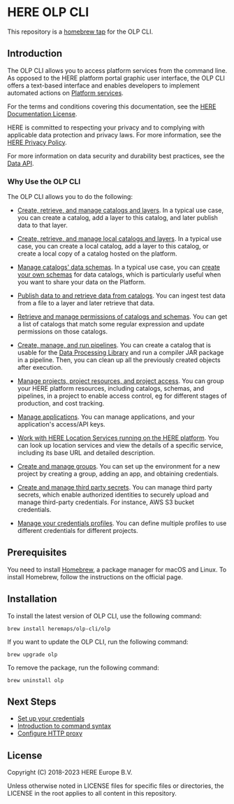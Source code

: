 # HERE OLP CLI 

This repository is a [homebrew tap](https://docs.brew.sh) for the OLP CLI.

## Introduction

The OLP CLI allows you to access platform services from the command
line. As opposed to the HERE platform portal graphic user interface, the OLP CLI offers
a text-based interface and enables developers to implement automated actions
on [Platform services](https://www.here.com/products/platform).

For the terms and conditions covering this documentation, see the
[HERE Documentation License](https://legal.here.com/en-gb/terms/documentation-license).

HERE is committed to respecting your privacy and to complying with
applicable data protection and privacy laws. For more information, see the
[HERE Privacy Policy](https://legal.here.com/en-gb/privacy).

For more information on data security and durability best
practices, see the
[Data API](https://developer.here.com/documentation/data-api/data_dev_guide/rest/data-security.html).

### Why Use the OLP CLI

The OLP CLI allows you to do the following:

-   [Create, retrieve, and manage catalogs and layers](https://www.here.com/docs/bundle/command-line-interface-user-guide/page/topics/data-workflows.html).
    In a typical use case, you can create a catalog, add a layer to this catalog,
    and later publish data to that layer.

-   [Create, retrieve, and manage local catalogs and layers](https://www.here.com/docs/bundle/command-line-interface-user-guide/page/topics/local-data-workflows.html).
    In a typical use case, you can create a local catalog, add a layer to this catalog,
    or create a local copy of a catalog hosted on the platform.

-   [Manage catalogs' data schemas](https://www.here.com/docs/bundle/command-line-interface-user-guide/page/topics/schema-workflows.html).
    In a typical use case, you can [create your own schemas](https://www.here.com/docs/bundle/here-workspace-developer-guide-java-scala/page/proto-schema/README.html)
    for data catalogs, which is particularly useful when you want to share your
    data on the Platform.

-   [Publish data to and retrieve data from catalogs](https://www.here.com/docs/bundle/command-line-interface-user-guide/page/topics/data-workflows.html#upload-data-to-catalog).
    You can ingest test data from a file to a layer and
    later retrieve that data.

-   [Retrieve and manage permissions of catalogs and schemas](https://www.here.com/docs/bundle/command-line-interface-user-guide/page/topics/permission-commands.html).
    You can get a list of catalogs that match some regular
    expression and update permissions on those catalogs.

-   [Create, manage, and run pipelines](https://www.here.com/docs/bundle/command-line-interface-user-guide/page/topics/pipeline-workflows.html).
    You can create a catalog that is usable for the
    [Data Processing Library](https://developer.here.com/documentation/data-processing-library/dev_guide/index.html)
    and run a compiler JAR package in a pipeline. Then, you can clean up all the
    previously created objects after execution.

-   [Manage projects, project resources, and project access](https://www.here.com/docs/bundle/command-line-interface-user-guide/page/topics/projects-workflows.html).
    You can group your HERE platform resources, including catalogs,
    schemas, and pipelines, in a project to enable access control, eg for different
    stages of production, and cost tracking.

-   [Manage applications](https://www.here.com/docs/bundle/command-line-interface-user-guide/page/topics/app-workflows.html).
    You can manage applications, and your application's access/API keys.

-   [Work with HERE Location Services running on the HERE platform](https://www.here.com/docs/bundle/command-line-interface-user-guide/page/topics/service/service-commands.html).
    You can look up location services and view the details
    of a specific service, including its base URL and detailed description.

-   [Create and manage groups](https://www.here.com/docs/bundle/command-line-interface-user-guide/page/topics/group-workflows.html).
    You can set up the environment for a new project by
    creating a group, adding an app, and obtaining credentials.

-   [Create and manage third party secrets](https://www.here.com/docs/bundle/command-line-interface-user-guide/page/topics/third-party-secrets-commands.html).
    You can manage third party secrets, which enable authorized identities to securely
    upload and manage third-party credentials. For instance, AWS S3 bucket credentials.

-   [Manage your credentials profiles](https://www.here.com/docs/bundle/command-line-interface-user-guide/page/topics/credentials-commands.html).
    You can define multiple profiles to use different
    credentials for different projects.

## Prerequisites

You need to install [Homebrew](https://brew.sh/), a package manager for macOS and Linux.
To install Homebrew, follow the instructions on the official page.


## Installation

To install the latest version of OLP CLI, use the following command:

```
brew install heremaps/olp-cli/olp
```

If you want to update the OLP CLI, run the following command:

```
brew upgrade olp
```

To remove the package, run the following command:

```
brew uninstall olp
```


## Next Steps

- [Set up your credentials](https://www.here.com/docs/bundle/command-line-interface-user-guide/page/topics/configuration.html)
- [Introduction to command syntax](https://www.here.com/docs/bundle/command-line-interface-user-guide/page/topics/command-syntax.html)
- [Configure HTTP proxy](https://www.here.com/docs/bundle/command-line-interface-user-guide/page/topics/http-proxy-configuration.html)


## License

Copyright (C) 2018-2023 HERE Europe B.V.

Unless otherwise noted in LICENSE files for specific files or directories, the LICENSE in the root applies to all content in this repository.


